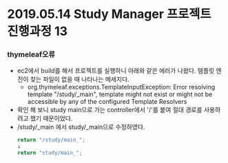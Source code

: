 # 2019.05.14 Study Manager 프로젝트 진행과정 13

### thymeleaf오류
- ec2에서 build를 해서 프로젝트를 실행하니 아래와 같은 에러가 나왔다. 템플릿 엔진이 찾는 파일이 없을 때 나타나는 메세지다.
    * org.thymeleaf.exceptions.TemplateInputException: Error resolving template "/study/_main", template might not exist or might not be accessible by any of the configured Template Resolvers
- 확인 해 보니 study main으로 가는 controller에서 '/'를 붙여 절대 경로를 사용하려고 했기 때문이었다.
- /study/_main 에서 study/_main으로 수정하였다.
    ```java
    return "/study/main_";
    ↓
    return "study/main_";
    ```

